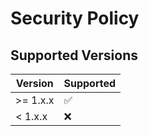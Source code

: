 # Security Policy

## Supported Versions

| Version  | Supported           |
| -------- | ------------------- |
| >= 1.x.x | :white_check_mark:  |
| < 1.x.x  | :x:                 |
